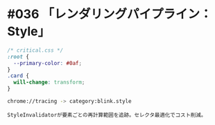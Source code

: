 # #036 「レンダリングパイプライン：Style」

```css
/* critical.css */
:root {
  --primary-color: #0af;
}
.card {
  will-change: transform;
}
```

```bash
chrome://tracing -> category:blink.style
```

```text
StyleInvalidatorが要素ごとの再計算範囲を追跡。セレクタ最適化でコスト削減。
```
